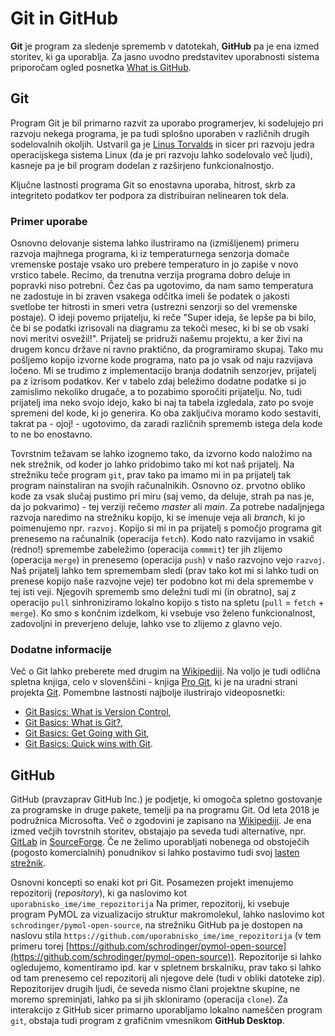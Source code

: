 # Git in GitHub

**Git** je program za sledenje sprememb v datotekah, **GitHub** pa je ena izmed storitev, ki ga uporablja. Za jasno uvodno predstavitev uporabnosti sistema priporočam ogled posnetka [What is GitHub](https://www.youtube.com/watch?v=w3jLJU7DT5E).

## Git
Program Git je bil primarno razvit za uporabo programerjev, ki sodelujejo pri razvoju nekega programa, je pa tudi splošno uporaben v različnih drugih sodelovalnih okoljih. Ustvaril ga je [Linus Torvalds](https://en.wikipedia.org/wiki/Linus_Torvalds) in sicer pri razvoju jedra operacijskega sistema Linux (da je pri razvoju lahko sodelovalo več ljudi), kasneje pa je bil program dodelan z razširjeno funkcionalnostjo.  

Ključne lastnosti programa Git so enostavna uporaba, hitrost, skrb za integriteto podatkov ter podpora za distribuiran nelinearen tok dela.

### Primer uporabe
Osnovno delovanje sistema lahko ilustriramo na (izmišljenem) primeru razvoja majhnega programa, ki iz temperaturnega senzorja domače vremenske postaje vsako uro prebere temperaturo in jo zapiše v novo vrstico tabele. Recimo, da trenutna verzija programa dobro deluje in popravki niso potrebni. Čez čas pa ugotovimo, da nam samo temperatura ne zadostuje in bi zraven vsakega odčitka imeli še podatek o jakosti svetlobe ter hitrosti in smeri vetra (ustrezni senzorji so del vremenske postaje). O ideji povemo prijatelju, ki reče "Super ideja, še lepše pa bi bilo, če bi se podatki izrisovali na diagramu za tekoči mesec, ki bi se ob vsaki novi meritvi osvežil!". Prijatelj se pridruži našemu projektu, a ker živi na drugem koncu države ni ravno praktično, da programiramo skupaj. Tako mu pošljemo kopijo izvorne kode programa, nato pa jo vsak od naju razvijava ločeno. Mi se trudimo z implementacijo branja dodatnih senzorjev, prijatelj pa z izrisom podatkov. Ker v tabelo zdaj beležimo dodatne podatke si jo zamislimo nekoliko drugače, a to pozabimo sporočiti prijatelju. No, tudi prijatelj ima neko svojo idejo, kako bi naj ta tabela izgledala, zato po svoje spremeni del kode, ki jo generira. Ko oba zaključiva moramo kodo sestaviti, takrat pa - ojoj! - ugotovimo, da zaradi različnih sprememb istega dela kode to ne bo enostavno.

Tovrstnim težavam se lahko izognemo tako, da izvorno kodo naložimo na nek strežnik, od koder jo lahko pridobimo tako mi kot naš prijatelj. Na strežniku teče program ```git```, prav tako pa imamo mi in pa prijatelj tak program nainstaliran na svojih računalnikih. Osnovno oz. prvotno obliko kode za vsak slučaj pustimo pri miru (saj vemo, da deluje, strah pa nas je, da jo pokvarimo) - tej verziji rečemo *master* ali *main*.  Za potrebe nadaljnjega razvoja naredimo na strežniku kopijo, ki se imenuje veja ali *branch*, ki jo poimenujemo npr. ```razvoj```. Kopijo si mi in pa prijatelj s pomočjo programa git prenesemo na računalnik (operacija ```fetch```). Kodo nato razvijamo in vsakič (redno!) spremembe zabeležimo (operacija ```commmit```) ter jih zlijemo (operacija ```merge```) in prenesemo (operacija ```push```) v našo razvojno vejo ```razvoj```. Naš prijatelj lahko tem spremembam sledi (prav tako kot mi si lahko tudi on prenese kopijo naše razvojne veje) ter podobno kot mi dela spremembe v tej isti veji. Njegovih sprememb smo deležni tudi mi (in obratno), saj z operacijo ```pull``` sinhroniziramo lokalno kopijo s tisto na spletu (```pull``` = ```fetch``` + ```merge```). Ko smo s končnim izdelkom, ki vsebuje vso želeno funkcionalnost, zadovoljni in preverjeno deluje, lahko vse to zlijemo z glavno vejo.

### Dodatne informacije
Več o Git lahko preberete med drugim na [Wikipediji](https://en.wikipedia.org/wiki/Git). Na voljo je tudi odlična spletna knjiga, celo v slovenščini - knjiga [Pro Git](https://git-scm.com/book/sl/v2), ki je na uradni strani projekta [Git](https://git-scm.com/). Pomembne lastnosti najbolje ilustrirajo videoposnetki:
* [Git Basics: What is Version Control](https://git-scm.com/video/what-is-version-control),
* [Git Basics: What is Git?](https://git-scm.com/video/what-is-git),
* [Git Basics: Get Going with Git](https://git-scm.com/video/get-going),
* [Git Basics: Quick wins with Git](https://git-scm.com/video/quick-wins).

## GitHub
GitHub (pravzaprav GitHub Inc.) je podjetje, ki omogoča spletno gostovanje za programske in druge pakete, temelji pa na programu Git. Od leta 2018 je podružnica Microsofta. Več o zgodovini je zapisano na [Wikipediji](https://en.wikipedia.org/wiki/GitHub). Je ena izmed večjih tovrstnih storitev, obstajajo pa seveda tudi alternative, npr. [GitLab](https://gitlab.com/) in [SourceForge](https://sourceforge.net/). Če ne želimo uporabljati nobenega od obstoječih (pogosto komercialnih) ponudnikov si lahko postavimo tudi svoj [lasten strežnik](https://git-scm.com/book/sl/v2/Git-na-stre%C5%BEniku-Protokoli).

Osnovni koncepti so enaki kot pri Git. Posamezen projekt imenujemo repozitorij (*repository*), ki ga naslovimo kot ```uporabnisko_ime/ime_repozitorija``` Na primer, repozitorij, ki vsebuje program PyMOL za vizualizacijo struktur makromolekul, lahko naslovimo kot ```schrodinger/pymol-open-source```, na strežniku GitHub pa je dostopen na naslovu stila ```https://github.com/uporabnisko_ime/ime_repozitorija``` (v tem primeru torej [https://github.com/schrodinger/pymol-open-source](https://github.com/schrodinger/pymol-open-source)). Repozitorije si lahko ogledujemo, komentiramo ipd. kar v spletnem brskalniku, prav tako si lahko od tam prenesemo cel repozitorij ali njegove dele (tudi v obliki datoteke zip). Repozitorijev drugih ljudi, če seveda nismo člani projektne skupine, ne moremo spreminjati, lahko pa si jih skloniramo (operacija ```clone```). Za interakcijo z GitHub sicer primarno uporabljamo lokalno nameščen program ```git```, obstaja tudi program z grafičnim vmesnikom **GitHub Desktop**.